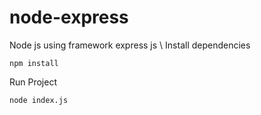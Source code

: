 # node-express
Node js using framework express js \ 
Install dependencies
```properties
npm install
```  
Run Project
```properties
node index.js
```  